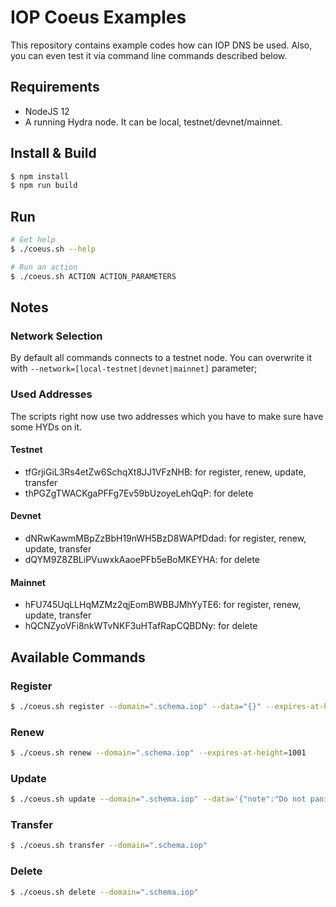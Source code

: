 # IOP Coeus Examples

This repository contains example codes how can IOP DNS be used.  Also, you can even test it via command line commands described below.

## Requirements

- NodeJS 12
- A running Hydra node. It can be local, testnet/devnet/mainnet.

## Install & Build

```bash
$ npm install
$ npm run build
```

## Run

```bash
# Get help
$ ./coeus.sh --help

# Run an action
$ ./coeus.sh ACTION ACTION_PARAMETERS
```

## Notes

### Network Selection

By default all commands connects to a testnet node. You can overwrite it with `--network=[local-testnet|devnet|mainnet]` parameter;

### Used Addresses

The scripts right now use two addresses which you have to make sure have some HYDs on it.

#### Testnet

- tfGrjiGiL3Rs4etZw6SchqXt8JJ1VFzNHB: for register, renew, update, transfer
- thPGZgTWACKgaPFFg7Ev59bUzoyeLehQqP: for delete

#### Devnet

- dNRwKawmMBpZzBbH19nWH5BzD8WAPfDdad: for register, renew, update, transfer
- dQYM9Z8ZBLiPVuwxkAaoePFb5eBoMKEYHA: for delete

#### Mainnet

- hFU745UqLLHqMZMz2qjEomBWBBJMhYyTE6: for register, renew, update, transfer
- hQCNZyoVFi8nkWTvNKF3uHTafRapCQBDNy: for delete

## Available Commands

### Register

```bash
$ ./coeus.sh register --domain=".schema.iop" --data="{}" --expires-at-height=1000
```

### Renew

```bash
$ ./coeus.sh renew --domain=".schema.iop" --expires-at-height=1001
```

### Update

```bash
$ ./coeus.sh update --domain=".schema.iop" --data='{"note":"Do not panic and carry a towel"}'
```

### Transfer

```bash
$ ./coeus.sh transfer --domain=".schema.iop"
```

### Delete

```bash
$ ./coeus.sh delete --domain=".schema.iop"
```
